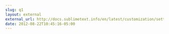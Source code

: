 ```yaml
---
slug: q1
layout: external
external_url: http://docs.sublimetext.info/en/latest/customization/settings.html
date: 2012-08-22T10:45:16-05:00
---
```

